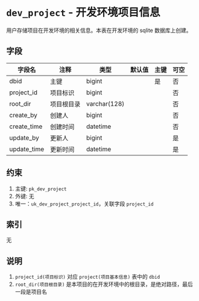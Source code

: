 # `dev_project` - 开发环境项目信息

用户存储项目在开发环境的相关信息。本表在开发环境的 sqlite 数据库上创建。

## 字段

| 字段名      | 注释       | 类型         | 默认值 | 主键 | 可空 |
| ----------- | ---------- | ------------ | ------ | ---- | ---- |
| dbid        | 主键       | bigint       |        | 是   | 否   |
| project_id  | 项目标识   | bigint       |        |      | 否   |
| root_dir    | 项目根目录 | varchar(128) |        |      | 否   |
| create_by   | 创建人     | bigint       |        |      | 否   |
| create_time | 创建时间   | datetime     |        |      | 否   |
| update_by   | 更新人     | bigint       |        |      | 是   |
| update_time | 更新时间   | datetime     |        |      | 是   |

## 约束

1. 主键: `pk_dev_project`
2. 外键: 无
3. 唯一：`uk_dev_project_project_id`，关联字段 `project_id`

## 索引

无

## 说明

1. `project_id(项目标识)` 对应 `project(项目基本信息)` 表中的 `dbid`
2. `root_dir(项目根目录)` 是本项目的在开发环境中的根目录，是绝对路径，最后一段是项目名